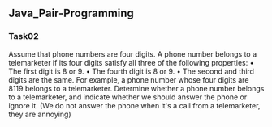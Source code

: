 ## Java_Pair-Programming
### Task02
Assume that phone numbers are four digits. A phone number belongs to a telemarketer if its four digits satisfy all three of the following properties:
• The first digit is 8 or 9.
• The fourth digit is 8 or 9.
• The second and third digits are the same.
For example, a phone number whose four digits are 8119 belongs to a telemarketer.
Determine whether a phone number belongs to a telemarketer, and indicate whether we should answer the phone or ignore it.
(We do not answer the phone when it's a call from a telemarketer, they are annoying)
